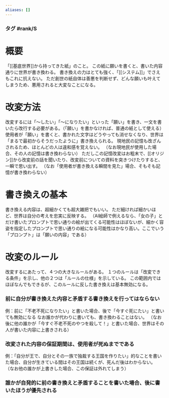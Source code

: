 ```yaml
---
aliases: []
---
```

### タグ #rank/S 
# 概要
「[[基底世界]]から持ってきた紙」のこと。
この紙に願いを書くと、書いた内容通りに世界が書き換わる。
書き換えの力はとても強く、「[[システム]]」でさえもこれに抗えない。
ただ創世の紙自体は善悪を判断せず、どんな願いも叶えてしまうため、悪用されると大変なことになる。
# 改変方法
改変するには「～したい」「～になりたい」といった「願い」を書き、一文を書いたら改行する必要がある。（「願い」を書かなければ、普通の紙として使える）
使用者が「願い」を書くと、書かれた文字はどうやっても消せなくなり、世界は「まるで最初からそうだったように」書き換えられる。
現地民の記憶も改ざんされるため、ほとんどの人は違和感を覚えない。
（なお現地民が使用した場合、その人の記憶は書き換わらない）
ただしこの記憶改変はお粗末で、[[オリジン]]から改変前の話を聞いたり、改変前についての資料を突きつけたりすると、一瞬で思い出す。
（なお「使用者が書き換える瞬間を見た」場合、そもそも記憶が書き換わらない）
# 書き換えの基本
書き換える内容は、超細かくても超大雑把でもいい。
ただ細ければ細かいほど、世界は自分の考えを忠実に反映する。
（AI絵師で例えるなら、「女の子」とだけ書いたプロンプトで思い通りの絵が出てくる可能性はほぼないが、細かく容姿を指定したプロンプトで思い通りの絵になる可能性はかなり高い。ここでいう「プロンプト」は「願いの内容」である）
# 改変のルール
改変するにあたって、４つの大きなルールがある。
１つのルールは「改変できる条件」を示し、他の２つは「ルールの仕様」を示している。
この範囲内ではほぼなんでもできるが、このルールに反した書き換えは基本無効になる。
### 前に自分が書き換えた内容と矛盾する書き換えを行ってはならない
例：前に「不老不死になりたい」と書いた場合、後で「今すぐ死にたい」と書いても無効になる
なお誰かが代わりに書いても、書き換わることはない。
（なお後に他の誰かが「今すぐ不老不死のやつを殺して！」と書いた場合、世界はその人が書いた内容に上書きされる）
### 改変された内容の保証期間は、使用者が死ぬまでである
例：「自分が王で、自分とその一族で独裁する王国を作りたい」的なことを書いた場合、自分が生きている間はその王国は続くが、死んだ後はわからない。
（なお他の誰かが上書きした場合、この保証は外れてしまう）
### 誰かが自発的に前の書き換えと矛盾することを書いた場合、後に書いたほうが優先される